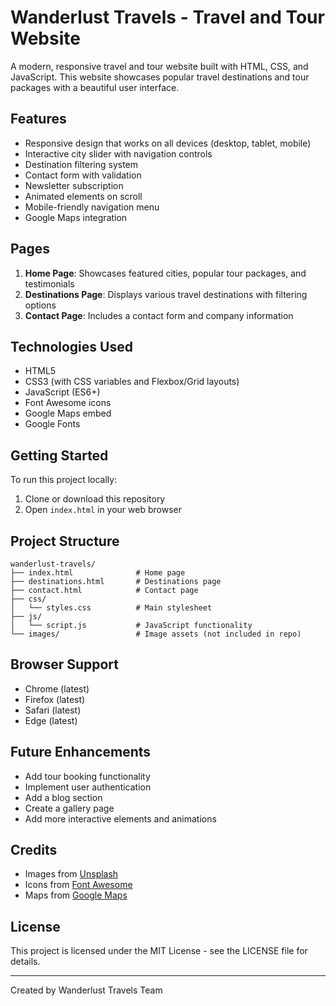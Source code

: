 # Wanderlust Travels - Travel and Tour Website

A modern, responsive travel and tour website built with HTML, CSS, and JavaScript. This website showcases popular travel destinations and tour packages with a beautiful user interface.

## Features

- Responsive design that works on all devices (desktop, tablet, mobile)
- Interactive city slider with navigation controls
- Destination filtering system
- Contact form with validation
- Newsletter subscription
- Animated elements on scroll
- Mobile-friendly navigation menu
- Google Maps integration

## Pages

1. **Home Page**: Showcases featured cities, popular tour packages, and testimonials
2. **Destinations Page**: Displays various travel destinations with filtering options
3. **Contact Page**: Includes a contact form and company information

## Technologies Used

- HTML5
- CSS3 (with CSS variables and Flexbox/Grid layouts)
- JavaScript (ES6+)
- Font Awesome icons
- Google Maps embed
- Google Fonts

## Getting Started

To run this project locally:

1. Clone or download this repository
2. Open `index.html` in your web browser

## Project Structure

```
wanderlust-travels/
├── index.html              # Home page
├── destinations.html       # Destinations page
├── contact.html            # Contact page
├── css/
│   └── styles.css          # Main stylesheet
├── js/
│   └── script.js           # JavaScript functionality
└── images/                 # Image assets (not included in repo)
```

## Browser Support

- Chrome (latest)
- Firefox (latest)
- Safari (latest)
- Edge (latest)

## Future Enhancements

- Add tour booking functionality
- Implement user authentication
- Add a blog section
- Create a gallery page
- Add more interactive elements and animations

## Credits

- Images from [Unsplash](https://unsplash.com)
- Icons from [Font Awesome](https://fontawesome.com)
- Maps from [Google Maps](https://maps.google.com)

## License

This project is licensed under the MIT License - see the LICENSE file for details.

---

Created by Wanderlust Travels Team 